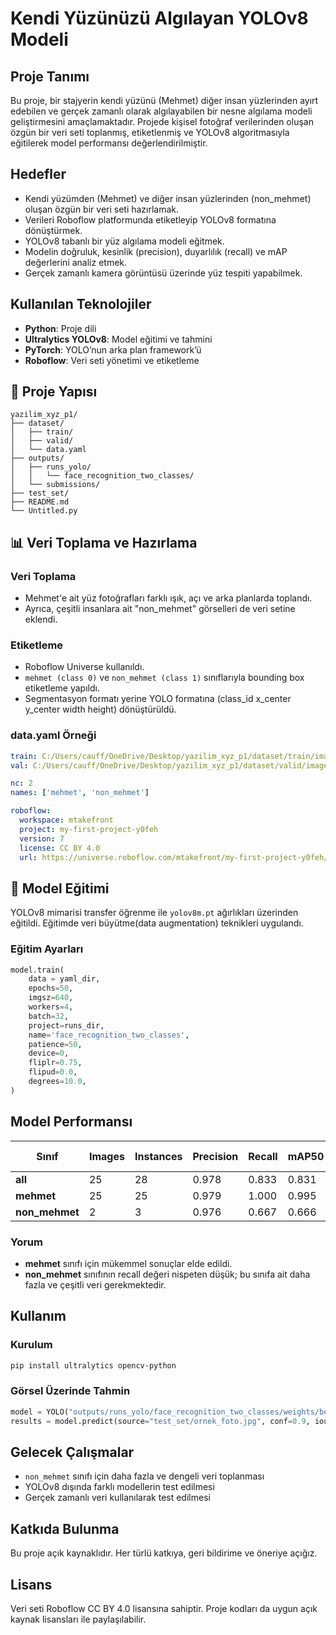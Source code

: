 
#  Kendi Yüzünüzü Algılayan YOLOv8 Modeli

## Proje Tanımı

Bu proje, bir stajyerin kendi yüzünü (Mehmet) diğer insan yüzlerinden ayırt edebilen ve gerçek zamanlı olarak algılayabilen bir nesne algılama modeli geliştirmesini amaçlamaktadır. Projede kişisel fotoğraf verilerinden oluşan özgün bir veri seti toplanmış, etiketlenmiş ve YOLOv8 algoritmasıyla eğitilerek model performansı değerlendirilmiştir.

## Hedefler

- Kendi yüzümden (Mehmet) ve diğer insan yüzlerinden (non_mehmet) oluşan özgün bir veri seti hazırlamak.
- Verileri Roboflow platformunda etiketleyip YOLOv8 formatına dönüştürmek.
- YOLOv8 tabanlı bir yüz algılama modeli eğitmek.
- Modelin doğruluk, kesinlik (precision), duyarlılık (recall) ve mAP değerlerini analiz etmek.
- Gerçek zamanlı kamera görüntüsü üzerinde yüz tespiti yapabilmek.

## Kullanılan Teknolojiler

- **Python**: Proje dili
- **Ultralytics YOLOv8**: Model eğitimi ve tahmini
- **PyTorch**: YOLO’nun arka plan framework’ü
- **Roboflow**: Veri seti yönetimi ve etiketleme

## 📂 Proje Yapısı

```
yazilim_xyz_p1/
├── dataset/
│   ├── train/
│   ├── valid/
│   └── data.yaml
├── outputs/
│   ├── runs_yolo/
│   │   └── face_recognition_two_classes/
│   └── submissions/
├── test_set/
├── README.md
└── Untitled.py
```

## 📊 Veri Toplama ve Hazırlama

### Veri Toplama

- Mehmet'e ait yüz fotoğrafları farklı ışık, açı ve arka planlarda toplandı.
- Ayrıca, çeşitli insanlara ait "non_mehmet" görselleri de veri setine eklendi.

### Etiketleme

- Roboflow Universe kullanıldı.
- `mehmet (class 0)` ve `non_mehmet (class 1)` sınıflarıyla bounding box etiketleme yapıldı.
- Segmentasyon formatı yerine YOLO formatına (class_id x_center y_center width height) dönüştürüldü.

### data.yaml Örneği

```yaml
train: C:/Users/cauff/OneDrive/Desktop/yazilim_xyz_p1/dataset/train/images
val: C:/Users/cauff/OneDrive/Desktop/yazilim_xyz_p1/dataset/valid/images

nc: 2
names: ['mehmet', 'non_mehmet']

roboflow:
  workspace: mtakefront
  project: my-first-project-y0feh
  version: 7
  license: CC BY 4.0
  url: https://universe.roboflow.com/mtakefront/my-first-project-y0feh/dataset/7
```

## 🧠 Model Eğitimi

YOLOv8 mimarisi transfer öğrenme ile `yolov8m.pt` ağırlıkları üzerinden eğitildi. Eğitimde veri büyütme(data augmentation) teknikleri uygulandı.

### Eğitim Ayarları

```python
model.train(
    data = yaml_dir,
    epochs=50,
    imgsz=640,
    workers=4,
    batch=32,
    project=runs_dir,
    name='face_recognition_two_classes',
    patience=50,
    device=0,
    fliplr=0.75,
    flipud=0.0,
    degrees=10.0,
)
```

##  Model Performansı

| Sınıf        | Images | Instances | Precision | Recall | mAP50 | mAP50-95 |
|--------------|--------|-----------|-----------|--------|--------|-----------|
| **all**      | 25     | 28        | 0.978     | 0.833  | 0.831  | 0.702     |
| **mehmet**   | 25     | 25        | 0.979     | 1.000  | 0.995  | 0.870     |
| **non_mehmet**| 2     | 3         | 0.976     | 0.667  | 0.666  | 0.534     |

### Yorum

- **mehmet** sınıfı için mükemmel sonuçlar elde edildi.
- **non_mehmet** sınıfının recall değeri nispeten düşük; bu sınıfa ait daha fazla ve çeşitli veri gerekmektedir.

##  Kullanım

### Kurulum

```bash
pip install ultralytics opencv-python
```

### Görsel Üzerinde Tahmin

```python
model = YOLO("outputs/runs_yolo/face_recognition_two_classes/weights/best.pt")
results = model.predict(source="test_set/ornek_foto.jpg", conf=0.9, iou=0.7, show=True, save=True)
```


##  Gelecek Çalışmalar

- `non_mehmet` sınıfı için daha fazla ve dengeli veri toplanması
- YOLOv8 dışında farklı modellerin test edilmesi
- Gerçek zamanlı veri kullanılarak test edilmesi

## Katkıda Bulunma

Bu proje açık kaynaklıdır. Her türlü katkıya, geri bildirime ve öneriye açığız.

## Lisans

Veri seti Roboflow CC BY 4.0 lisansına sahiptir. Proje kodları da uygun açık kaynak lisansları ile paylaşılabilir.
